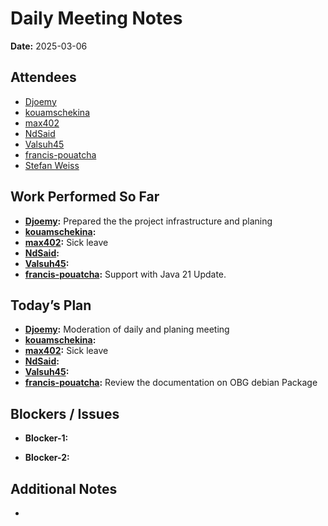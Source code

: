 # 
# # 
# Daily Meeting Notes

**Date:** 2025-03-06

## Attendees
- [Djoemy](https://github.com/Djoemy)
- [kouamschekina](https://github.com/kouamschekina)
- [max402](https://github.com/max402)
- [NdSaid](https://github.com/NdSaid)
- [Valsuh45](https://github.com/Valsuh45)
- [francis-pouatcha](https://github.com/francis-pouatcha)
- [Stefan Weiss](https://github.com/swador)

## Work Performed So Far
- **[Djoemy](https://github.com/Djoemy):**   Prepared the the project infrastructure and planing
- **[kouamschekina](https://github.com/kouamschekina):** 
- **[max402](https://github.com/max402):** Sick leave
- **[NdSaid](https://github.com/NdSaid):** 
- **[Valsuh45](https://github.com/Valsuh45):** 
- **[francis-pouatcha](https://github.com/francis-pouatcha):** Support with Java 21 Update.

## Today’s Plan
- **[Djoemy](https://github.com/Djoemy):** Moderation of daily and planing meeting
- **[kouamschekina](https://github.com/kouamschekina):**
- **[max402](https://github.com/max402):** Sick leave
- **[NdSaid](https://github.com/NdSaid):** 
- **[Valsuh45](https://github.com/Valsuh45):**
- **[francis-pouatcha](https://github.com/francis-pouatcha):** Review the documentation on OBG debian Package 

## Blockers / Issues
- **Blocker-1:**   

- **Blocker-2:** 

## Additional Notes
- 
